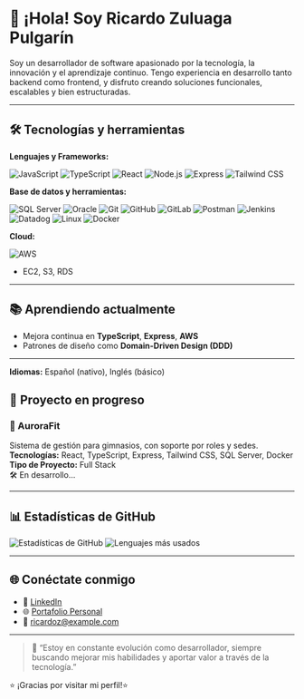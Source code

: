 # 👋 ¡Hola! Soy Ricardo Zuluaga Pulgarín

Soy un desarrollador de software apasionado por la tecnología, la innovación y el aprendizaje continuo. Tengo experiencia en desarrollo tanto backend como frontend, y disfruto creando soluciones funcionales, escalables y bien estructuradas.

---

## 🛠️ Tecnologías y herramientas

**Lenguajes y Frameworks:**

![JavaScript](https://img.shields.io/badge/-JavaScript-F7DF1E?logo=javascript&logoColor=black&style=flat)
![TypeScript](https://img.shields.io/badge/-TypeScript-3178C6?logo=typescript&logoColor=white&style=flat)
![React](https://img.shields.io/badge/-React-61DAFB?logo=react&logoColor=black&style=flat)
![Node.js](https://img.shields.io/badge/-Node.js-339933?logo=node.js&logoColor=white&style=flat)
![Express](https://img.shields.io/badge/-Express-000000?logo=express&logoColor=white&style=flat)
![Tailwind CSS](https://img.shields.io/badge/-Tailwind-06B6D4?logo=tailwind-css&logoColor=white&style=flat)

**Base de datos y herramientas:**

![SQL Server](https://img.shields.io/badge/-SQL%20Server-CC2927?logo=microsoft-sql-server&logoColor=white&style=flat)
![Oracle](https://img.shields.io/badge/-Oracle-F80000?logo=oracle&logoColor=white&style=flat)
![Git](https://img.shields.io/badge/-Git-F05032?logo=git&logoColor=white&style=flat)
![GitHub](https://img.shields.io/badge/-GitHub-181717?logo=github&logoColor=white&style=flat)
![GitLab](https://img.shields.io/badge/-GitLab-FC6D26?logo=gitlab&logoColor=white&style=flat)
![Postman](https://img.shields.io/badge/-Postman-FF6C37?logo=postman&logoColor=white&style=flat)
![Jenkins](https://img.shields.io/badge/-Jenkins-D24939?logo=jenkins&logoColor=white&style=flat)
![Datadog](https://img.shields.io/badge/-Datadog-632CA6?logo=datadog&logoColor=white&style=flat)
![Linux](https://img.shields.io/badge/-Linux-FCC624?logo=linux&logoColor=black&style=flat)
![Docker](https://img.shields.io/badge/-Docker-2496ED?logo=docker&logoColor=white&style=flat)

**Cloud:**

![AWS](https://img.shields.io/badge/-Amazon%20Web%20Services-232F3E?logo=amazon-aws&logoColor=white&style=flat)
- EC2, S3, RDS

---

## 📚 Aprendiendo actualmente

- Mejora continua en **TypeScript**, **Express**, **AWS**
- Patrones de diseño como **Domain-Driven Design (DDD)**

---

**Idiomas:** Español (nativo), Inglés (básico)


## 📂 Proyecto en progreso

### 🔧 AuroraFit
Sistema de gestión para gimnasios, con soporte por roles y sedes.  
**Tecnologías:** React, TypeScript, Express, Tailwind CSS, SQL Server, Docker  
**Tipo de Proyecto:** Full Stack  
🛠️ En desarrollo...

---

## 📊 Estadísticas de GitHub

![Estadísticas de GitHub](https://github-readme-stats.vercel.app/api?username=RicardoZ1998&show_icons=true&theme=radical)
![Lenguajes más usados](https://github-readme-stats.vercel.app/api/top-langs/?username=RicardoZ1998&layout=compact&theme=radical)

---

## 🌐 Conéctate conmigo

- 💼 [LinkedIn](https://www.linkedin.com/in/ricardoz1998) 
- 🌐 [Portafolio Personal](https://tusitio.com) 
- 📧 ricardoz@example.com 

---

> 💬 “Estoy en constante evolución como desarrollador, siempre buscando mejorar mis habilidades y aportar valor a través de la tecnología.”

⭐ ¡Gracias por visitar mi perfil!⭐



<!--
**RicardoZ1998/RicardoZ1998** is a ✨ _special_ ✨ repository because its `README.md` (this file) appears on your GitHub profile.

Here are some ideas to get you started:

- 🔭 I’m currently working on ...
- 🌱 I’m currently learning ...
- 👯 I’m looking to collaborate on ...
- 🤔 I’m looking for help with ...
- 💬 Ask me about ...
- 📫 How to reach me: ...
- 😄 Pronouns: ...
- ⚡ Fun fact: ...
-->
